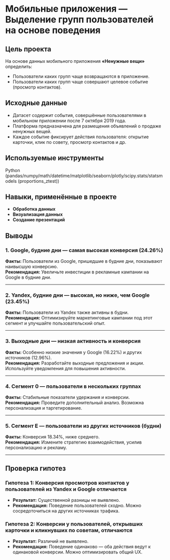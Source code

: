 # Мобильные приложения — Выделение групп пользователей на основе поведения

## Цель проекта
На основе данных мобильного приложения **«Ненужные вещи»** определить:
- Пользователи каких групп чаще возвращаются в приложение.
- Пользователи каких групп чаще совершают целевое событие (просмотр контактов).

## Исходные данные
- Датасет содержит события, совершённые пользователями в мобильном приложении после 7 октября 2019 года.  
- Платформа предназначена для размещения объявлений о продаже ненужных вещей.  
- Каждое событие фиксирует действия пользователя: открытие карточки, клик по совету, просмотр контактов и др.

## Используемые инструменты
Python (pandas/numpy/math/datetime/matplotlib/seaborn/plotly/scipy.stats/statsmodels (proportions_ztest))

## Навыки, применённые в проекте
- **Обработка данных**  
- **Визуализация данных**  
- **Создание презентаций**

## Выводы 

### 1. Google, будние дни — самая высокая конверсия (24.26%)
**Факты:** Пользователи из Google, пришедшие в будние дни, показывают наивысшую конверсию.  
**Рекомендация:** Увеличьте инвестиции в рекламные кампании на Google в будние дни.

---

### 2. Yandex, будние дни — высокая, но ниже, чем Google (23.45%)
**Факты:** Пользователи из Yandex также активны в будни.  
**Рекомендация:** Оптимизируйте маркетинговые кампании под этот сегмент и улучшайте пользовательский опыт.

---

### 3. Выходные дни — низкая активность и конверсия
**Факты:** Особенно низкие значения у Google (16.22%) и других источников (12.96%).  
**Рекомендация:** Разработайте выходные предложения и акции. Используйте уведомления для повышения активности.

---

### 4. Сегмент 0 — пользователи в нескольких группах
**Факты:** Стабильные показатели удержания и конверсии.  
**Рекомендация:** Проведите дополнительный анализ. Возможна персонализация и таргетирование.

---

### 5. Сегмент E — пользователи из других источников (будни)
**Факты:** Конверсия 18.34%, ниже среднего.  
**Рекомендация:** Измените стратегию взаимодействия, усилив персонализацию и рекламу.

---

## Проверка гипотез

### Гипотеза 1: Конверсия  просмотров контактов у пользователей из Yandex и Google отличается
- **Результат:** Существенной разницы не выявлено.  
- **Рекомендация:** Поведение пользователей сходно. Можно сосредоточиться на других источниках трафика.

### Гипотеза 2: Конверсии у пользователей, открывших карточки и кликнувших по советам, отличаются
- **Результат:** Различий не выявлено.  
- **Рекомендация:** Поведение одинаково — оба действия ведут к одинаковой конверсии. Можно оптимизировать общий UX.

